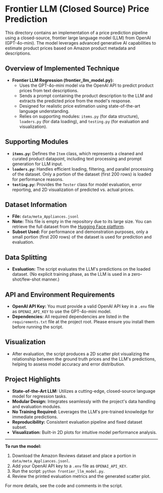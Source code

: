 # Frontier LLM (Closed Source) Price Prediction

This directory contains an implementation of a price prediction pipeline using a closed-source, frontier large language model (LLM) from OpenAI (GPT-4o-mini). The model leverages advanced generative AI capabilities to estimate product prices based on Amazon product metadata and descriptions.

## Overview of Implemented Technique

- **Frontier LLM Regression (frontier_llm_model.py):**
  - Uses the GPT-4o-mini model via the OpenAI API to predict product prices from text descriptions.
  - Sends a prompt containing the product description to the LLM and extracts the predicted price from the model's response.
  - Designed for realistic price estimation using state-of-the-art language understanding.
  - Relies on supporting modules: `items.py` (for data structure), `loaders.py` (for data loading), and `testing.py` (for evaluation and visualization).

## Supporting Modules

- **`items.py`:** Defines the `Item` class, which represents a cleaned and curated product datapoint, including text processing and prompt generation for LLM input.
- **`loaders.py`:** Handles efficient loading, filtering, and parallel processing of the dataset. Only a portion of the dataset (first 200 rows) is loaded for performance reasons.
- **`testing.py`:** Provides the `Tester` class for model evaluation, error reporting, and 2D visualization of predicted vs. actual prices.

## Dataset Information

- **File:** `data/meta_Appliances.jsonl`
- **Note:** This file is empty in the repository due to its large size. You can retrieve the full dataset from the [Hugging Face platform](https://huggingface.co/datasets/McAuley-Lab/Amazon-Reviews-2023).
- **Subset Used:** For performance and demonstration purposes, only a small portion (first 200 rows) of the dataset is used for prediction and evaluation.

## Data Splitting

- **Evaluation:** The script evaluates the LLM's predictions on the loaded dataset. (No explicit training phase, as the LLM is used in a zero-shot/few-shot manner.)

## API and Environment Requirements

- **OpenAI API Key:** You must provide a valid OpenAI API key in a `.env` file as `OPENAI_API_KEY` to use the GPT-4o-mini model.
- **Dependencies:** All required dependencies are listed in the `requirements.txt` file at the project root. Please ensure you install them before running the script.

## Visualization

- After evaluation, the script produces a 2D scatter plot visualizing the relationship between the ground truth prices and the LLM's predictions, helping to assess model accuracy and error distribution.

## Project Highlights

- **State-of-the-Art LLM:** Utilizes a cutting-edge, closed-source language model for regression tasks.
- **Modular Design:** Integrates seamlessly with the project's data handling and evaluation modules.
- **No Training Required:** Leverages the LLM's pre-trained knowledge for immediate predictions.
- **Reproducibility:** Consistent evaluation pipeline and fixed dataset subset.
- **Visualization:** Built-in 2D plots for intuitive model performance analysis.

---

**To run the model:**
1. Download the Amazon Reviews dataset and place a portion in `data/meta_Appliances.jsonl`.
2. Add your OpenAI API key to a `.env` file as `OPENAI_API_KEY`.
3. Run the script: `python frontier_llm_model.py`.
4. Review the printed evaluation metrics and the generated scatter plot.

For more details, see the code and comments in the script. 
